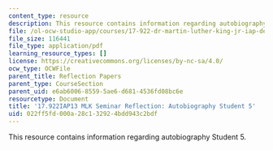 ```yaml
---
content_type: resource
description: This resource contains information regarding autobiography Student 5.
file: /ol-ocw-studio-app/courses/17-922-dr-martin-luther-king-jr-iap-design-seminar-january-iap-2013/022ff5fd000a28c132924bdd943c2bdf_MIT17_922IAP13_RefPapr3E.pdf
file_size: 116441
file_type: application/pdf
learning_resource_types: []
license: https://creativecommons.org/licenses/by-nc-sa/4.0/
ocw_type: OCWFile
parent_title: Reflection Papers
parent_type: CourseSection
parent_uid: e6ab6006-8559-5ae6-d681-4536fd08bc6e
resourcetype: Document
title: '17.922IAP13 MLK Seminar Reflection: Autobiography Student 5'
uid: 022ff5fd-000a-28c1-3292-4bdd943c2bdf
---
```

This resource contains information regarding autobiography Student 5.